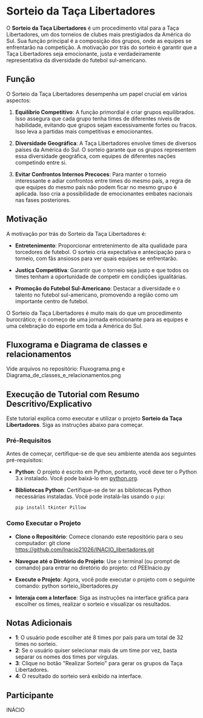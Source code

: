 # Sorteio da Taça Libertadores

O **Sorteio da Taça Libertadores** é um procedimento vital para a Taça Libertadores, um dos torneios de clubes mais prestigiados da América do Sul. Sua função principal é a composição dos grupos, onde as equipes se enfrentarão na competição. A motivação por trás do sorteio é garantir que a Taça Libertadores seja emocionante, justa e verdadeiramente representativa da diversidade do futebol sul-americano.

## Função

O Sorteio da Taça Libertadores desempenha um papel crucial em vários aspectos:

1. **Equilíbrio Competitivo**: A função primordial é criar grupos equilibrados. Isso assegura que cada grupo tenha times de diferentes níveis de habilidade, evitando que grupos sejam excessivamente fortes ou fracos. Isso leva a partidas mais competitivas e emocionantes.

2. **Diversidade Geográfica**: A Taça Libertadores envolve times de diversos países da América do Sul. O sorteio garante que os grupos representem essa diversidade geográfica, com equipes de diferentes nações competindo entre si.

3. **Evitar Confrontos Internos Precoces**: Para manter o torneio interessante e adiar confrontos entre times do mesmo país, a regra de que equipes do mesmo país não podem ficar no mesmo grupo é aplicada. Isso cria a possibilidade de emocionantes embates nacionais nas fases posteriores.

## Motivação

A motivação por trás do Sorteio da Taça Libertadores é:

- **Entretenimento**: Proporcionar entretenimento de alta qualidade para torcedores de futebol. O sorteio cria expectativa e antecipação para o torneio, com fãs ansiosos para ver quais equipes se enfrentarão.

- **Justiça Competitiva**: Garantir que o torneio seja justo e que todos os times tenham a oportunidade de competir em condições igualitárias.

- **Promoção do Futebol Sul-Americano**: Destacar a diversidade e o talento no futebol sul-americano, promovendo a região como um importante centro de futebol.

O Sorteio da Taça Libertadores é muito mais do que um procedimento burocrático; é o começo de uma jornada emocionante para as equipes e uma celebração do esporte em toda a América do Sul.

## Fluxograma e Diagrama de classes e relacionamentos

Vide arquivos no repositório: Fluxograma.png e Diagrama_de_classes_e_relacionamentos.png

## Execução de Tutorial com Resumo Descritivo/Explicativo

Este tutorial explica como executar e utilizar o projeto **Sorteio da Taça Libertadores**. Siga as instruções abaixo para começar.

### Pré-Requisitos

Antes de começar, certifique-se de que seu ambiente atenda aos seguintes pré-requisitos:

- **Python**: O projeto é escrito em Python, portanto, você deve ter o Python 3.x instalado. Você pode baixá-lo em [python.org](https://www.python.org/downloads/).

- **Bibliotecas Python**: Certifique-se de ter as bibliotecas Python necessárias instaladas. Você pode instalá-las usando o `pip`:

  ```bash
  pip install tkinter Pillow

### Como Executar o Projeto

- **Clone o Repositório**: Comece clonando este repositório para o seu computador: git clone https://github.com/Inacio21026/INACIO_libertadores.git

- **Navegue até o Diretório do Projeto**: Use o terminal (ou prompt de comando) para entrar no diretório do projeto: cd PEEInácio.py

- **Execute o Projeto**: Agora, você pode executar o projeto com o seguinte comando: python sorteio_libertadores.py

- **Interaja com a Interface**: Siga as instruções na interface gráfica para escolher os times, realizar o sorteio e visualizar os resultados.

## Notas Adicionais
- **1**: O usuário pode escolher até 8 times por país para um total de 32 times no sorteio.
- **2**: Se o usuário quiser selecionar mais de um time por vez, basta separar os nomes dos times por vírgulas.
- **3**: Clique no botão "Realizar Sorteio" para gerar os grupos da Taça Libertadores.
- **4**: O resultado do sorteio será exibido na interface.


## Participante

INÁCIO